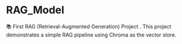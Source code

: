 # RAG_Model
📚 First RAG (Retrieval-Augmented Generation) Project . This project demonstrates a simple RAG pipeline using Chroma as the vector store. 
